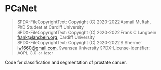 # PCaNet

> SPDX-FileCopyrightText: Copyright (C) 2020-2022 Asmail Muftah, PhD Student at Cardiff University  
> SPDX-FileCopyrightText: Copyright (C) 2020-2022 Frank C Langbein <frank@langbein.org>, Cardiff University  
> SPDX-FileCopyrightText: Copyright (C) 2020-2022 S Shermer <lw1660@gmail.com>, Swansea University
> SPDX-License-Identifier: AGPL-3.0-or-later  

Code for classification and segmentation of prostate cancer.
